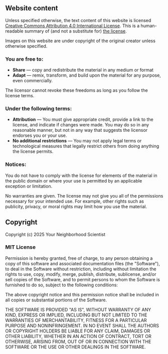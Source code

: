 

## Website content

Unless specified otherwise, the text content of this website is
licensed [Creative Commons Attribution 4.0 International
License](https://creativecommons.org/licenses/by/4.0/). This is a human-readable
summary of (and not a substitute for) [the
license](https://creativecommons.org/licenses/by/4.0/legalcode).

Images on this website are under copyright of the original creator unless
otherwise specified.

### You are free to:

- **Share** — copy and redistribute the material in any medium or format
- **Adapt** — remix, transform, and build upon the material for any purpose, even commercially.

The licensor cannot revoke these freedoms as long as you follow the license terms.

### Under the following terms:

- **Attribution** — You must give appropriate credit, provide a link to the
  license, and indicate if changes were made. You may do so in any reasonable
  manner, but not in any way that suggests the licensor endorses you or your
  use.
- **No additional restrictions** — You may not apply legal terms or
  technological measures that legally restrict others from doing anything the
  license permits.

### Notices:

You do not have to comply with the license for elements of the material in the 
public domain or where your use is permitted by an applicable exception or limitation.

No warranties are given. The license may not give you all of the permissions necessary 
for your intended use. For example, other rights such as publicity, privacy, or moral 
rights may limit how you use the material.


## Copyright

Copyright (c) 2025 Your Neighborhood Scientist

### MIT License

Permission is hereby granted, free of charge, to any person obtaining a copy
of this software and associated documentation files (the "Software"), to deal
in the Software without restriction, including without limitation the rights
to use, copy, modify, merge, publish, distribute, sublicense, and/or sell
copies of the Software, and to permit persons to whom the Software is
furnished to do so, subject to the following conditions:

The above copyright notice and this permission notice shall be included in all
copies or substantial portions of the Software.

THE SOFTWARE IS PROVIDED "AS IS", WITHOUT WARRANTY OF ANY KIND, EXPRESS OR
IMPLIED, INCLUDING BUT NOT LIMITED TO THE WARRANTIES OF MERCHANTABILITY,
FITNESS FOR A PARTICULAR PURPOSE AND NONINFRINGEMENT. IN NO EVENT SHALL THE
AUTHORS OR COPYRIGHT HOLDERS BE LIABLE FOR ANY CLAIM, DAMAGES OR OTHER
LIABILITY, WHETHER IN AN ACTION OF CONTRACT, TORT OR OTHERWISE, ARISING FROM,
OUT OF OR IN CONNECTION WITH THE SOFTWARE OR THE USE OR OTHER DEALINGS IN THE
SOFTWARE.
